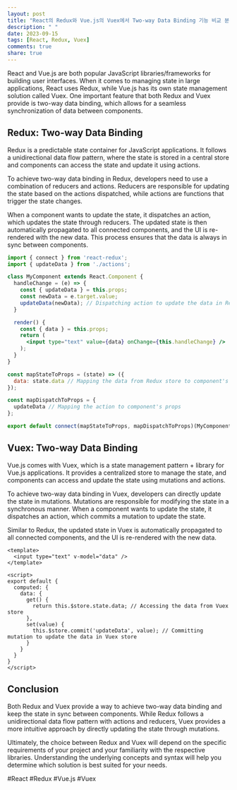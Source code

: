 ```yaml
---
layout: post
title: "React의 Redux와 Vue.js의 Vuex에서 Two-way Data Binding 기능 비교 분석하기"
description: " "
date: 2023-09-15
tags: [React, Redux, Vuex]
comments: true
share: true
---
```


React and Vue.js are both popular JavaScript libraries/frameworks for building user interfaces. When it comes to managing state in large applications, React uses Redux, while Vue.js has its own state management solution called Vuex. One important feature that both Redux and Vuex provide is two-way data binding, which allows for a seamless synchronization of data between components.

## Redux: Two-way Data Binding

Redux is a predictable state container for JavaScript applications. It follows a unidirectional data flow pattern, where the state is stored in a central store and components can access the state and update it using actions.

To achieve two-way data binding in Redux, developers need to use a combination of reducers and actions. Reducers are responsible for updating the state based on the actions dispatched, while actions are functions that trigger the state changes.

When a component wants to update the state, it dispatches an action, which updates the state through reducers. The updated state is then automatically propagated to all connected components, and the UI is re-rendered with the new data. This process ensures that the data is always in sync between components.

```jsx
import { connect } from 'react-redux';
import { updateData } from './actions';

class MyComponent extends React.Component {
  handleChange = (e) => {
    const { updateData } = this.props;
    const newData = e.target.value;
    updateData(newData); // Dispatching action to update the data in Redux store
  }

  render() {
    const { data } = this.props;
    return (
      <input type="text" value={data} onChange={this.handleChange} />
    );
  }
}

const mapStateToProps = (state) => ({
  data: state.data // Mapping the data from Redux store to component's props
});

const mapDispatchToProps = {
  updateData // Mapping the action to component's props
};

export default connect(mapStateToProps, mapDispatchToProps)(MyComponent);
```

## Vuex: Two-way Data Binding

Vue.js comes with Vuex, which is a state management pattern + library for Vue.js applications. It provides a centralized store to manage the state, and components can access and update the state using mutations and actions.

To achieve two-way data binding in Vuex, developers can directly update the state in mutations. Mutations are responsible for modifying the state in a synchronous manner. When a component wants to update the state, it dispatches an action, which commits a mutation to update the state.

Similar to Redux, the updated state in Vuex is automatically propagated to all connected components, and the UI is re-rendered with the new data.

```vue
<template>
  <input type="text" v-model="data" />
</template>

<script>
export default {
  computed: {
    data: {
      get() {
        return this.$store.state.data; // Accessing the data from Vuex store
      },
      set(value) {
        this.$store.commit('updateData', value); // Committing mutation to update the data in Vuex store
      }
    }
  }
}
</script>
```

## Conclusion

Both Redux and Vuex provide a way to achieve two-way data binding and keep the state in sync between components. While Redux follows a unidirectional data flow pattern with actions and reducers, Vuex provides a more intuitive approach by directly updating the state through mutations.

Ultimately, the choice between Redux and Vuex will depend on the specific requirements of your project and your familiarity with the respective libraries. Understanding the underlying concepts and syntax will help you determine which solution is best suited for your needs.

#React #Redux #Vue.js #Vuex